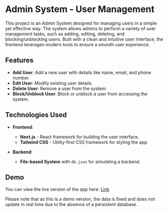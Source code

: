 # Admin System - User Management

This project is an Admin System designed for managing users in a simple yet effective way. The system allows admins to perform a variety of user management tasks, such as adding, editing, deleting, and blocking/unblocking users. Built with a clean and intuitive user interface, the frontend leverages modern tools to ensure a smooth user experience.

## Features

- **Add User**: Add a new user with details like name, email, and phone number.
- **Edit User**: Modify existing user details.
- **Delete User**: Remove a user from the system.
- **Block/Unblock User**: Block or unblock a user from accessing the system.
  
## Technologies Used

- **Frontend**: 
  - **Next.js** - React framework for building the user interface.
  - **Tailwind CSS** - Utility-first CSS framework for styling the app.
  
- **Backend**:
  - **File-based System** with `db.json` for simulating a backend.

## Demo

You can view the live version of the app here: [Link](https://6sense-work.vercel.app/)

Please note that as this is a demo version, the data is fixed and does not update in real time due to the absence of a persistent database.
